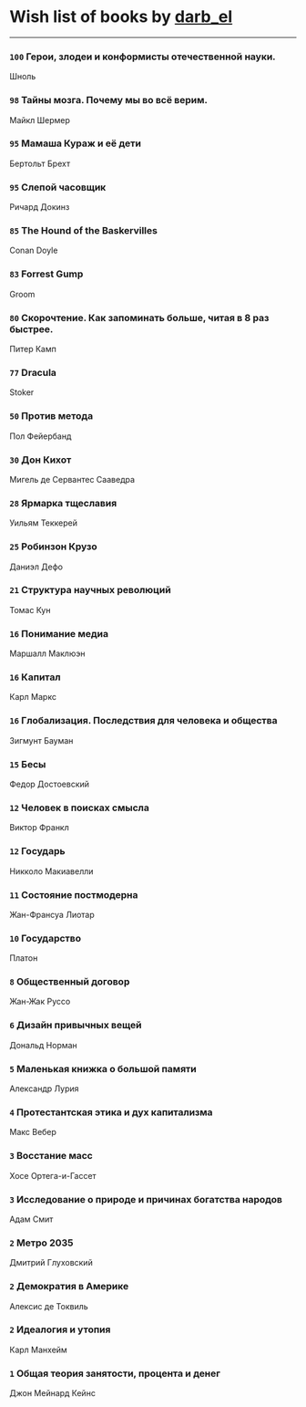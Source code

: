 # Wish list of books by [darb_el](http://vk.com/id184135339)
---

### `100` Герои, злодеи и конформисты отечественной науки.
Шноль

### `98` Тайны мозга. Почему мы во всё верим.
Майкл Шермер

### `95` Мамаша Кураж и её дети
Бертольт Брехт

### `95` Слепой часовщик
Ричард Докинз

### `85` The Hound of the Baskervilles
Conan Doyle

### `83` Forrest Gump
Groom

### `80` Скорочтение. Как запоминать больше, читая в 8 раз быстрее.
Питер Камп

### `77` Dracula
Stoker

### `50` Против метода
Пол Фейербанд

### `30` Дон Кихот
Мигель де Сервантес Сааведра

### `28` Ярмарка тщеславия
Уильям Теккерей

### `25` Робинзон Крузо
Даниэл Дефо

### `21` Структура научных революций
Томас Кун

### `16` Понимание медиа
Маршалл Маклюэн

### `16` Капитал
Карл Маркс

### `16` Глобализация. Последствия для человека и общества
Зигмунт Бауман

### `15` Бесы
Федор Достоевский

### `12` Человек в поисках смысла
Виктор Франкл

### `12` Государь
Никколо Макиавелли

### `11` Состояние постмодерна
Жан-Франсуа Лиотар

### `10` Государство
Платон

### `8` Общественный договор
Жан-Жак Руссо

### `6` Дизайн привычных вещей
Дональд Норман

### `5` Маленькая книжка о большой памяти
Александр Лурия

### `4` Протестантская этика и дух капитализма
Макс Вебер

### `3` Восстание масс
Хосе Ортега-и-Гассет

### `3` Исследование о природе и причинах богатства народов
Адам Смит

### `2` Метро 2035
Дмитрий Глуховский

### `2` Демократия в Америке
Алексис де Токвиль

### `2` Идеалогия и утопия
Карл Манхейм

### `1` Общая теория занятости, процента и денег
Джон Мейнард Кейнс

